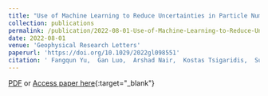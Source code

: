 ```yaml
---
title: "Use of Machine Learning to Reduce Uncertainties in Particle Number Concentration and Aerosol Indirect Radiative Forcing Predicted by Climate Models"
collection: publications
permalink: /publication/2022-08-01-Use-of-Machine-Learning-to-Reduce-Uncertainties-in-Particle-Number-Concentration-and-Aerosol-Indirect-Radiative-Forcing-Predicted-by-Climate-Models
date: 2022-08-01
venue: 'Geophysical Research Letters'
paperurl: 'https://doi.org/10.1029/2022gl098551'
citation: ' Fangqun Yu,  Gan Luo,  Arshad Nair,  Kostas Tsigaridis,  Susanne Bauer, &quot;Use of Machine Learning to Reduce Uncertainties in Particle Number Concentration and Aerosol Indirect Radiative Forcing Predicted by Climate Models.&quot; Geophysical Research Letters, 2022.'
---
```

[PDF](/files/Yu2022-GISSML.pdf) or [Access paper here](https://doi.org/10.1029/2022gl098551){:target="_blank"}
